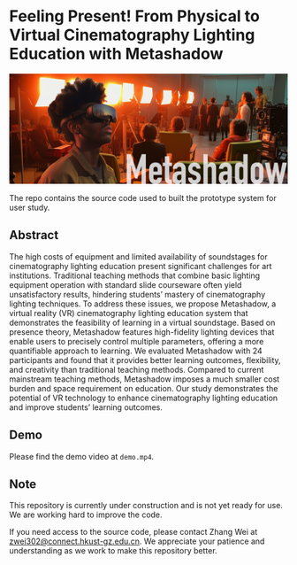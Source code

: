 # Feeling Present! From Physical to Virtual Cinematography Lighting Education with Metashadow

![Metashadow](MM23.png)

The repo contains the source code used to built the prototype system for user study.

## Abstract

The high costs of equipment and limited availability of soundstages for cinematography lighting education present significant challenges for art institutions. Traditional teaching methods that combine basic lighting equipment operation with standard slide courseware often yield unsatisfactory results, hindering students’ mastery of cinematography lighting techniques. To address these issues, we propose Metashadow, a virtual reality (VR) cinematography lighting education system that demonstrates the feasibility of learning in a virtual soundstage. Based on presence theory, Metashadow features high-fidelity lighting devices that enable users to precisely control multiple parameters, offering a more quantifiable approach to learning. We evaluated Metashadow with 24 participants and found that it provides better learning outcomes, flexibility, and creativity than traditional teaching methods. Compared to current mainstream teaching methods, Metashadow imposes a much smaller cost burden and space requirement on education. Our study demonstrates the potential of VR technology to enhance cinematography lighting education and improve students’ learning outcomes.

## Demo
Please find the demo video at `demo.mp4`.

## Note
This repository is currently under construction and is not yet ready for use. We are working hard to improve the code.

If you need access to the source code, please contact Zhang Wei at zwei302@connect.hkust-gz.edu.cn. We appreciate your patience and understanding as we work to make this repository better.